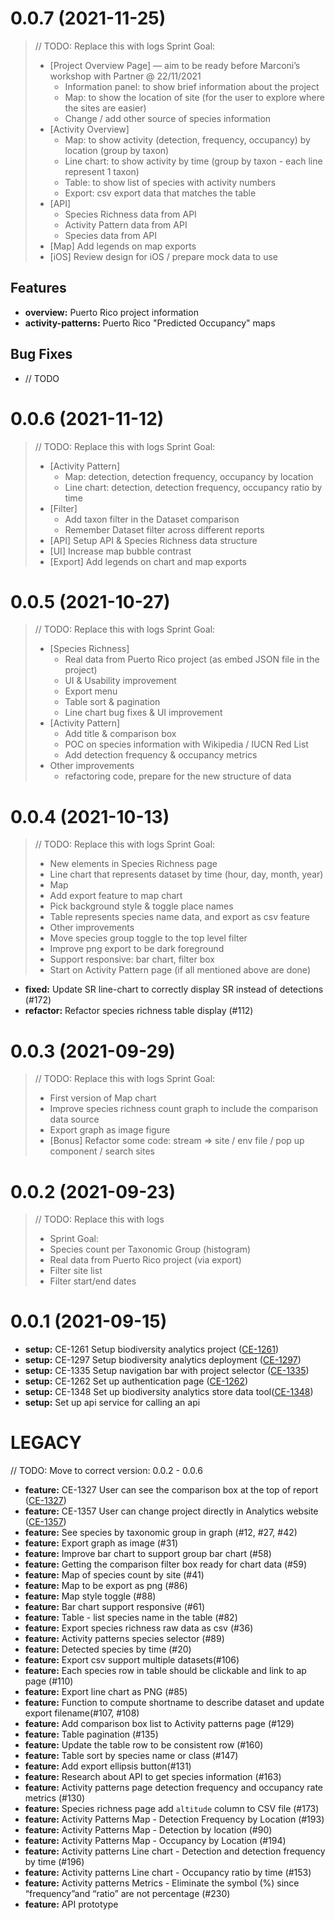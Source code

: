 <!---
All logs should be useful to & readable by end-users
Do not write about internal work (ex: refactoring) unless it has an impact on the end-user

Allowed categories:
- Notes
- Features
- Bug Fixes
- Breaking changes
--->

# 0.0.7 (2021-11-25)

> // TODO: Replace this with logs
> Sprint Goal:
>
> - [Project Overview Page] — aim to be ready before Marconi’s workshop with Partner @ 22/11/2021
>   - Information panel: to show brief information about the project
>   - Map: to show the location of site (for the user to explore where the sites are easier)
>   - Change / add other source of species information
> - [Activity Overview]
>   - Map: to show activity (detection, frequency, occupancy) by location (group by taxon)
>   - Line chart: to show activity by time (group by taxon - each line represent 1 taxon)
>   - Table: to show list of species with activity numbers
>   - Export: csv export data that matches the table
> - [API]
>   - Species Richness data from API
>   - Activity Pattern data from API
>   - Species data from API
> - [Map] Add legends on map exports
> - [iOS] Review design for iOS / prepare mock data to use

## Features

- **overview:** Puerto Rico project information
- **activity-patterns:** Puerto Rico "Predicted Occupancy" maps

## Bug Fixes

- // TODO

# 0.0.6 (2021-11-12)

> // TODO: Replace this with logs
> Sprint Goal:
>
> - [Activity Pattern]
>   - Map: detection, detection frequency, occupancy by location
>   - Line chart: detection, detection frequency, occupancy ratio by time
> - [Filter]
>   - Add taxon filter in the Dataset comparison
>   - Remember Dataset filter across different reports
> - [API] Setup API & Species Richness data structure
> - [UI] Increase map bubble contrast
> - [Export] Add legends on chart and map exports

# 0.0.5 (2021-10-27)

> // TODO: Replace this with logs
> Sprint Goal:
>
> - [Species Richness]
>   - Real data from Puerto Rico project (as embed JSON file in the project)
>   - UI & Usability improvement
>   - Export menu
>   - Table sort & pagination
>   - Line chart bug fixes & UI improvement
> - [Activity Pattern]
>   - Add title & comparison box
>   - POC on species information with Wikipedia / IUCN Red List
>   - Add detection frequency & occupancy metrics
> - Other improvements
>   - refactoring code, prepare for the new structure of data

# 0.0.4 (2021-10-13)

> // TODO: Replace this with logs
> Sprint Goal:
>
> - New elements in Species Richness page
> - Line chart that represents dataset by time (hour, day, month, year)
> - Map
> - Add export feature to map chart
> - Pick background style & toggle place names
> - Table represents species name data, and export as csv feature
> - Other improvements
> - Move species group toggle to the top level filter
> - Improve png export to be dark foreground
> - Support responsive: bar chart, filter box
> - Start on Activity Pattern page (if all mentioned above are done)

- **fixed:** Update SR line-chart to correctly display SR instead of detections (#172)
- **refactor:** Refactor species richness table display (#112)

# 0.0.3 (2021-09-29)

> // TODO: Replace this with logs
> Sprint Goal:
>
> - First version of Map chart
> - Improve species richness count graph to include the comparison data source
> - Export graph as image figure
> - [Bonus] Refactor some code: stream => site / env file / pop up component / search sites

# 0.0.2 (2021-09-23)

> // TODO: Replace this with logs
>
> - Sprint Goal:
> - Species count per Taxonomic Group (histogram)
> - Real data from Puerto Rico project (via export)
> - Filter site list
> - Filter start/end dates

# 0.0.1 (2021-09-15)

- **setup:** CE-1261 Setup biodiversity analytics project ([CE-1261](https://jira.rfcx.org/browse/CE-1261))
- **setup:** CE-1297 Setup biodiversity analytics deployment ([CE-1297](https://jira.rfcx.org/browse/CE-1297))
- **setup:** CE-1335 Setup navigation bar with project selector ([CE-1335](https://jira.rfcx.org/browse/CE-1335))
- **setup:** CE-1262 Set up authentication page ([CE-1262](https://jira.rfcx.org/browse/CE-1262))
- **setup:** CE-1348 Set up biodiversity analytics store data tool([CE-1348](https://jira.rfcx.org/browse/CE-1348))
- **setup:** Set up api service for calling an api

# LEGACY

// TODO: Move to correct version: 0.0.2 - 0.0.6

- **feature:** CE-1327 User can see the comparison box at the top of report ([CE-1327](https://jira.rfcx.org/browse/CE-1327))
- **feature:** CE-1357 User can change project directly in Analytics website ([CE-1357](https://jira.rfcx.org/browse/CE-1357))
- **feature:** See species by taxonomic group in graph (#12, #27, #42)
- **feature:** Export graph as image (#31)
- **feature:** Improve bar chart to support group bar chart (#58)
- **feature:** Getting the comparison filter box ready for chart data (#59)
- **feature:** Map of species count by site (#41)
- **feature:** Map to be export as png (#86)
- **feature:** Map style toggle (#88)
- **feature:** Bar chart support responsive (#61)
- **feature:** Table - list species name in the table (#82)
- **feature:** Export species richness raw data as csv (#36)
- **feature:** Activity patterns species selector (#89)
- **feature:** Detected species by time (#20)
- **feature:** Export csv support multiple datasets(#106)
- **feature:** Each species row in table should be clickable and link to ap page (#110)
- **feature:** Export line chart as PNG (#85)
- **feature:** Function to compute shortname to describe dataset and update export filename(#107, #108)
- **feature:** Add comparison box list to Activity patterns page (#129)
- **feature:** Table pagination (#135)
- **feature:** Update the table row to be consistent row (#160)
- **feature:** Table sort by species name or class (#147)
- **feature:** Add export ellipsis button(#131)
- **feature:** Research about API to get species information (#163)
- **feature:** Activity patterns page detection frequency and occupancy rate metrics (#130)
- **feature:** Species richness page add `altitude` column to CSV file (#173)
- **feature:** Activity Patterns Map - Detection Frequency by Location (#193)
- **feature:** Activity Patterns Map - Detection by location (#90)
- **feature:** Activity Patterns Map - Occupancy by Location (#194)
- **feature:** Activity patterns Line chart - Detection and detection frequency by time (#196)
- **feature:** Activity patterns Line chart - Occupancy ratio by time (#153)
- **feature:** Activity patterns Metrics - Eliminate the symbol (%) since “frequency”and “ratio” are not percentage (#230)
- **feature:** API prototype
